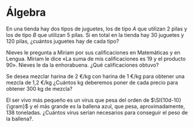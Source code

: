 # Álgebra


En una tienda hay dos tipos de juguetes, los de tipo $A$ que utilizan 2 pilas y los de tipo $B$ que utilizan 
5 pilas. Si en total en la tienda hay 30 juguetes y 120 pilas, ¿cuántos juguetes hay de cada tipo?


Nieves le pregunta a Miriam por sus calificaciones en Matemáticas y en Lengua. Miriam le dice «La suma de mis
calificaciones es 19 y el producto 90». Nieves le da la enhorabuena. ¿Qué calificaciones obtuvo?


Se desea mezclar harina de 2 €/kg con harina de 1 €/kg para obtener una mezcla de 1,2 €/kg
¿Cuántos kg deberemos poner de cada precio para obtener 300 kg de mezcla?


El ser vivo más pequeño es un virus que pesa del orden de $\SI{10d-10}{\gram}$ y el más grande es la ballena azul, que pesa,
aproximadamente, 138 toneladas. ¿Cuántos virus serían necesarios para conseguir el peso de la ballena?.
